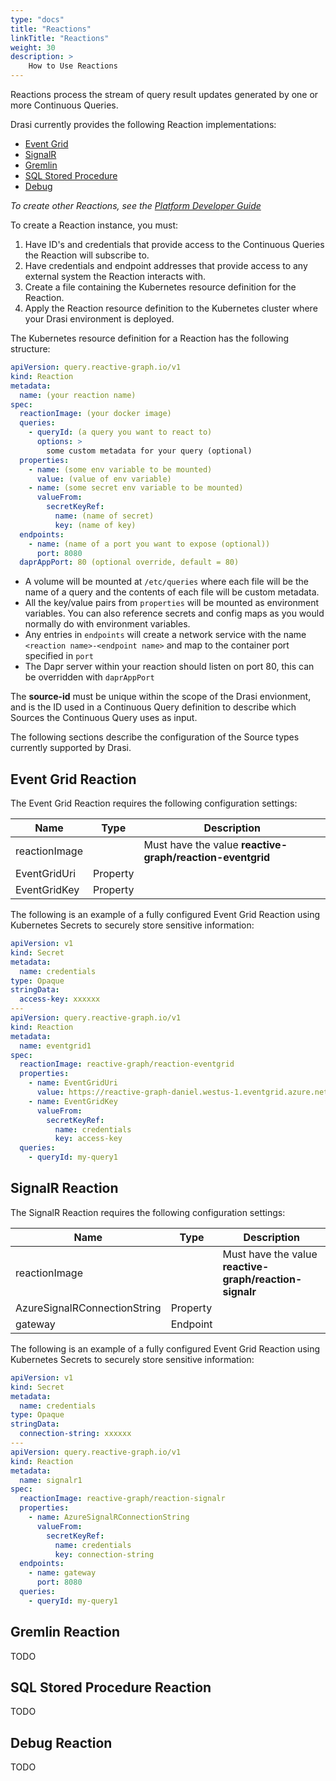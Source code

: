 ```yaml
---
type: "docs"
title: "Reactions"
linkTitle: "Reactions"
weight: 30
description: >
    How to Use Reactions
---
```


Reactions process the stream of query result updates generated by one or more Continuous Queries.

Drasi currently provides the following Reaction implementations:

- [Event Grid](#event-grid-reaction)
- [SignalR](#signalr-reaction)
- [Gremlin](#gremlin-reaction)
- [SQL Stored Procedure](#sql-stored-procedure-reaction)
- [Debug](#debug-reaction)

*To create other Reactions, see the [Platform Developer Guide](/platform-developer)*

To create a Reaction instance, you must:

1. Have ID's and credentials that provide access to the Continuous Queries the Reaction will subscribe to.
1. Have credentials and endpoint addresses that provide access to any external system the Reaction interacts with.
1. Create a file containing the Kubernetes resource definition for the Reaction.
1. Apply the Reaction resource definition to the Kubernetes cluster where your Drasi environment is deployed.

The Kubernetes resource definition for a Reaction has the following structure:

  ```yaml
  apiVersion: query.reactive-graph.io/v1
  kind: Reaction
  metadata:
    name: (your reaction name)
  spec:
    reactionImage: (your docker image)
    queries:
      - queryId: (a query you want to react to)
        options: >
          some custom metadata for your query (optional)
    properties:
      - name: (some env variable to be mounted)
        value: (value of env variable)
      - name: (some secret env variable to be mounted)
        valueFrom:
          secretKeyRef:
            name: (name of secret)
            key: (name of key)
    endpoints:
      - name: (name of a port you want to expose (optional))
        port: 8080
    daprAppPort: 80 (optional override, default = 80)
  ```

- A volume will be mounted at `/etc/queries` where each file will be the name of a query and the contents of each file will be custom metadata.
- All the key/value pairs from `properties` will be mounted as environment variables.  You can also reference secrets and config maps as you would normally do with environment variables.
- Any entries in `endpoints` will create a network service with the name `<reaction name>-<endpoint name>` and map to the container port specified in `port`
- The Dapr server within your reaction should listen on port 80, this can be overridden with `daprAppPort`
  
The **source-id** must be unique within the scope of the Drasi envionment, and is the ID used in a Continuous Query definition to describe which Sources the Continuous Query uses as input.

The following sections describe the configuration of the Source types currently supported by Drasi.

## Event Grid Reaction
The Event Grid Reaction requires the following configuration settings:

|Name|Type|Description|
|-|-|-|
|reactionImage| | Must have the value **reactive-graph/reaction-eventgrid**|
|EventGridUri| Property | |
|EventGridKey| Property | |

The following is an example of a fully configured Event Grid Reaction using Kubernetes Secrets to securely store sensitive information:

```yaml
apiVersion: v1
kind: Secret
metadata:
  name: credentials
type: Opaque
stringData:
  access-key: xxxxxx
---
apiVersion: query.reactive-graph.io/v1
kind: Reaction
metadata:
  name: eventgrid1
spec:
  reactionImage: reactive-graph/reaction-eventgrid
  properties:
    - name: EventGridUri
      value: https://reactive-graph-daniel.westus-1.eventgrid.azure.net/api/events
    - name: EventGridKey
      valueFrom:
        secretKeyRef:
          name: credentials
          key: access-key
  queries:
    - queryId: my-query1
```

## SignalR Reaction
The SignalR Reaction requires the following configuration settings:

|Name|Type|Description|
|-|-|-|
|reactionImage| | Must have the value **reactive-graph/reaction-signalr**|
|AzureSignalRConnectionString| Property | |
|gateway| Endpoint | |

The following is an example of a fully configured Event Grid Reaction using Kubernetes Secrets to securely store sensitive information:

```yaml
apiVersion: v1
kind: Secret
metadata:
  name: credentials
type: Opaque
stringData:
  connection-string: xxxxxx
---
apiVersion: query.reactive-graph.io/v1
kind: Reaction
metadata:
  name: signalr1
spec:
  reactionImage: reactive-graph/reaction-signalr
  properties:
    - name: AzureSignalRConnectionString
      valueFrom:
        secretKeyRef:
          name: credentials
          key: connection-string
  endpoints:
    - name: gateway
      port: 8080
  queries:
    - queryId: my-query1
```

## Gremlin Reaction
TODO

## SQL Stored Procedure Reaction
TODO

## Debug Reaction
TODO
